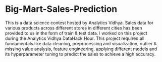 # Big-Mart-Sales-Prediction

This is a data science contest hosted by Analytics Vidhya. Sales data for various products across different stores in different cities has been provided to us in the form of train & test data. I worked on this project during the Analytics Vidhya DataHack Hour. This project required all fundamentals like data cleaning, preprocessing and visualization, outlier & missing value analysis, feature engineering, applying different models and its hyperparameter tuning to predict the sales to achieve a high accuracy.
